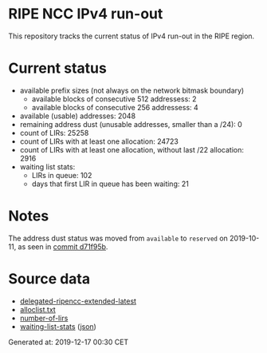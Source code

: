 # RIPE NCC IPv4 run-out
This repository tracks the current status of IPv4 run-out in the RIPE region.

# Current status
- available prefix sizes (not always on the network bitmask boundary)
  - available blocks of consecutive 512 addressess: 2
  - available blocks of consecutive 256 addressess: 4
- available (usable) addresses: 2048
- remaining address dust (unusable addresses, smaller than a /24): 0
- count of LIRs: 25258
- count of LIRs with at least one allocation: 24723
- count of LIRs with at least one allocation, without last /22 allocation: 2916
- waiting list stats:
  - LIRs in queue: 102
  - days that first LIR in queue has been waiting: 21

# Notes
The address dust status was moved from `available` to `reserved` on 2019-10-11, as seen in [commit d71f95b](https://github.com/zajdee/ripe-ncc-ipv4-runout/commit/d71f95b1f7c9f639556e395e4ad0f41e54834954).

# Source data
- [delegated-ripencc-extended-latest](https://ftp.ripe.net/pub/stats/ripencc/delegated-ripencc-extended-latest)
- [alloclist.txt](https://ftp.ripe.net/pub/stats/ripencc/membership/alloclist.txt)
- [number-of-lirs](https://labs.ripe.net/statistics/number-of-lirs)
- [waiting-list-stats](https://www.ripe.net/manage-ips-and-asns/ipv4/ipv4-waiting-list) ([json](https://www-static.ripe.net/dynamic/ipv4-waiting-list/stats.json))

Generated at: 2019-12-17 00:30 CET
